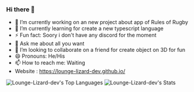 ### Hi there 👋

- 🔭 I’m currently working on an new project about app of Rules of Rugby
- 🌱 I’m currently learning for create a new typescript language
- ⚡ Fun fact: Soory i don't have any discord for the moment
- 💬 Ask me about all you want
- 👯 I’m looking to collaborate on a friend for create object on 3D for fun 
- 😄 Pronouns: He/His
- 📫 How to reach me: Waiting
- Website : https://lounge-lizard-dev.github.io/
<!--
**Lounge-Lizard-dev/Lounge-Lizard-dev** is a ✨ _special_ ✨ repository because its `README.md` (this file) appears on your GitHub profile.

Here are some ideas to get you started:

- 🔭 I’m currently working on an new project about app of Rules of Rugby
- 🌱 I’m currently learning for create a new typescript language
- 👯 I’m looking to collaborate on ...
- 🤔 I’m looking for help with ...
- 💬 Ask me about all you want
- 📫 How to reach me: ...
- 😄 Pronouns: ...
- ⚡ Fun fact: ...

-->
![Lounge-Lizard-dev's Top Languages](https://github-readme-stats.vercel.app/api/top-langs/?username=Lounge-Lizard-dev&theme=vue-dark&show_icons=true&hide_border=false&layout=compact)
![Lounge-Lizard-dev's Stats](https://github-readme-stats.vercel.app/api?username=Lounge-Lizard-dev&theme=vue-dark&show_icons=true&hide_border=false&count_private=false)
